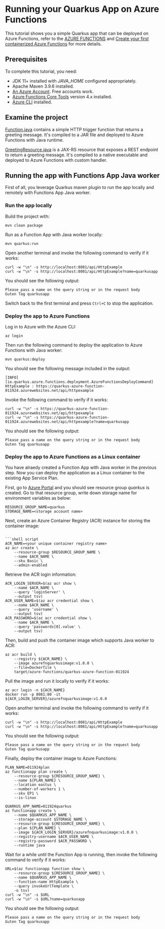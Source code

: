 # Running your Quarkus App on Azure Functions

This tutorial shows you a simple Quarkus app that can be deployed on Azure Functions, refer to the [AZURE FUNCTIONS](https://quarkus.io/guides/azure-functions) and [Create your first containerized Azure Functions](https://learn.microsoft.com/azure/azure-functions/functions-deploy-container?tabs=acr%2Cbash%2Cazure-cli&pivots=programming-language-java) for more details.

## Prerequisites

To complete this tutorial, you need:

* JDK 11+ installed with *JAVA_HOME* configured appropriately.
* Apache Maven 3.9.6 installed.
* [An Azure Account](https://azure.microsoft.com/). Free accounts work.
* [Azure Functions Core Tools](https://learn.microsoft.com/azure/azure-functions/functions-run-local#v2) version 4.x installed.
* [Azure CLI](https://docs.microsoft.com/cli/azure/install-azure-cli) installed.

## Examine the project

[Function.java](https://github.com/majguo/quarkus-azure-functions-demo/blob/main/src/main/java/org/acme/Function.java) contains a simple HTTP trigger function that returns a greeting message. It's compiled to a JAR file and deployed to Azure Functions with Java runtime.

[GreetingResource.java](https://github.com/majguo/quarkus-azure-functions-demo/blob/main/src/main/java/org/acme/GreetingResource.java) is a JAX-RS resource that exposes a REST endpoint to return a greeting message. It's compiled to a native executable and deployed to Azure Functions with custom handler.

## Running the app with Functions App Java worker

First of all, you leverage Quarkus maven plugin to run the app locally and remotely with Functions App Java worker.

### Run the app locally

Build the project with:

```shell script
mvn clean package
```

Run as a Function App with Java worker locally:

```shell script
mvn quarkus:run
```

Open another terminal and invoke the following command to verify if it works:

```shell script
curl -w "\n" -s http://localhost:8081/api/HttpExample
curl -w "\n" -s http://localhost:8081/api/HttpExample?name=quarkusapp
```

You should see the following output:

```shell output
Please pass a name on the query string or in the request body
Guten Tag quarkusapp
```

Switch back to the first terminal and press `Ctrl+C` to stop the application.

### Deploy the app to Azure Functions

Log in to Azure with the Azure CLI:

```shell script
az login
```

Then run the following command to deploy the application to Azure Functions with Java worker:

```shell script
mvn quarkus:deploy
```

You should see the following message included in the output:

```shell output
[INFO] [io.quarkus.azure.functions.deployment.AzureFunctionsDeployCommand]       HttpExample : https://quarkus-azure-function-011924.azurewebsites.net/api/httpexample
```

Invoke the following command to verify if it works:

```shell script
curl -w "\n" -s https://quarkus-azure-function-011924.azurewebsites.net/api/httpexample
curl -w "\n" -s https://quarkus-azure-function-011924.azurewebsites.net/api/httpexample?name=quarkusapp
```

You should see the following output:

```shell output
Please pass a name on the query string or in the request body
Guten Tag quarkusapp
```

### Deploy the app to Azure Functions as a Linux container

You have alraedy created a Function App with Java worker in the previous step. Now you can deploy the application as a Linux container to the existing App Service Plan.

First, go to [Azure Portal](https://portal.azure.com/) and you should see resource group *quarkus* is created. Go to that resource group, write down storage name for environment variables as below:

```shell script
RESOURCE_GROUP_NAME=quarkus
STORAGE_NAME=<storage account name>
```

Next, create an Azure Container Registry (ACR) instance for storing the container image:

```shell script

```shell script
ACR_NAME=<your unique container registry name>
az acr create \
    --resource-group $RESOURCE_GROUP_NAME \
    --name $ACR_NAME \
    --sku Basic \
    --admin-enabled
```

Retrieve the ACR login information:

```shell script
ACR_LOGIN_SERVER=$(az acr show \
    --name $ACR_NAME \
    --query 'loginServer' \
    --output tsv)
ACR_USER_NAME=$(az acr credential show \
    --name $ACR_NAME \
    --query 'username' \
    --output tsv)
ACR_PASSWORD=$(az acr credential show \
    --name $ACR_NAME \
    --query 'passwords[0].value' \
    --output tsv)
```

Then, build and push the container image which supports Java worker to ACR:

```shell script
az acr build \
    --registry ${ACR_NAME} \
    --image azurefnquarkusimage:v1.0.0 \
    --file=Dockerfile \
    target/azure-functions/quarkus-azure-function-011924
```

Pull the image and run it locally to verify if it works:

```shell script
az acr login -n ${ACR_NAME}
docker run -p 8081:80 -it ${ACR_LOGIN_SERVER}/azurefnquarkusimage:v1.0.0
```

Open another terminal and invoke the following command to verify if it works:

```shell script
curl -w "\n" -s http://localhost:8081/api/HttpExample
curl -w "\n" -s http://localhost:8081/api/HttpExample?name=quarkusapp
```

You should see the following output:

```shell output
Please pass a name on the query string or in the request body
Guten Tag quarkusapp
```

Finally, deploy the container image to Azure Functions:

```shell script
PLAN_NAME=011924plan
az functionapp plan create \
    --resource-group ${RESOURCE_GROUP_NAME} \
    --name ${PLAN_NAME} \
    --location eastus \
    --number-of-workers 1 \
    --sku EP1 \
    --is-linux

QUARKUS_APP_NAME=011924quarkus
az functionapp create \
    --name $QUARKUS_APP_NAME \
    --storage-account $STORAGE_NAME \
    --resource-group ${RESOURCE_GROUP_NAME} \
    --plan ${PLAN_NAME} \
    --image ${ACR_LOGIN_SERVER}/azurefnquarkusimage:v1.0.0 \
    --registry-username $ACR_USER_NAME \
    --registry-password $ACR_PASSWORD \
    --runtime java
```

Wait for a while until the Function App is running, then invoke the following command to verify if it works:

```shell script
URL=$(az functionapp function show \
    --resource-group ${RESOURCE_GROUP_NAME} \
    --name $QUARKUS_APP_NAME \
    --function-name HttpExample \
    --query invokeUrlTemplate \
    -o tsv)
curl -w "\n" -s $URL
curl -w "\n" -s $URL?name=quarkusapp
```

You should see the following output:

```shell output
Please pass a name on the query string or in the request body
Guten Tag quarkusapp
```
